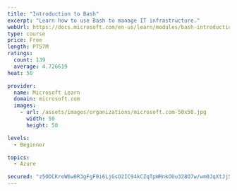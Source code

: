 ```yaml
---
title: "Introduction to Bash"
excerpt: "Learn how to use Bash to manage IT infrastructure."
webUrl: https://docs.microsoft.com/en-us/learn/modules/bash-introduction/
type: course
price: Free
length: PT57M
ratings:
  count: 139
  average: 4.726619
heat: 50

provider:
  name: Microsoft Learn
  domain: microsoft.com
  images:
    - url: /assets/images/organizations/microsoft.com-50x50.jpg
      width: 50
      height: 50

levels:
  - Beginner

topics:
  - Azure

secured: "z5ODCKreW6w0R3gFgF0i6LjGsO2IC94kCZqTpWRnkOUu328O7w/wm0JqXtJjSuTpn1dueJ3103D9FH3oSuMBbg2KLcEFIBT3En/P1NSNMKo8rSwRXYdKRWwNXgpeOY/8WOwGYo8yPOi1AsJ/5sRa0fjSr5q8ifhrw2MdGGNrkPjDl6iAAdWpaE1MtAo34e0U9k5vL3Jdo4IHqNqRiCyEEzJOaTYFwEDBGmVVYJLgYFowcjJQCyMNqYFzX/whllEFHnOYGznb0DrWP73ZlXfQ+hAi7O4lziIiaNJNIODdxqSZR7wE8PqSPD+gI9MM5X77xDditKuakNtOiDB0/l4ZNKX/Y8nRSDyHLQdW+4/ZtPfblXS+CIGzWZhJL5BM94Mdnc8Pid8o9EWqC4kAKB85UNWR2aOELJ+bIAL7Mb1n4FU=;v7NWhwN8ZecUmWkXWTUmFQ=="
---
```


